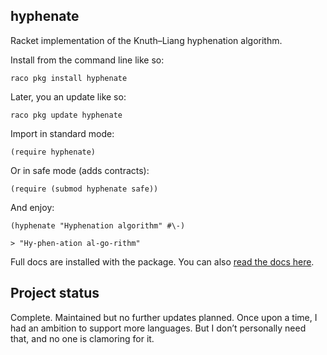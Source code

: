 ## hyphenate


Racket implementation of the Knuth–Liang hyphenation algorithm.

Install from the command line like so:

    raco pkg install hyphenate
    
Later, you an update like so:

    raco pkg update hyphenate

Import in standard mode:

    (require hyphenate)
    
Or in safe mode (adds contracts):

    (require (submod hyphenate safe))
    
And enjoy:

    (hyphenate "Hyphenation algorithm" #\-)
    
    > "Hy-phen-ation al-go-rithm"
    
Full docs are installed with the package. You can also [read the docs here](http://pkg-build.racket-lang.org/doc/hyphenate).


## Project status

Complete. Maintained but no further updates planned. Once upon a time, I had an ambition to support more languages. But I don’t personally need that, and no one is clamoring for it.
